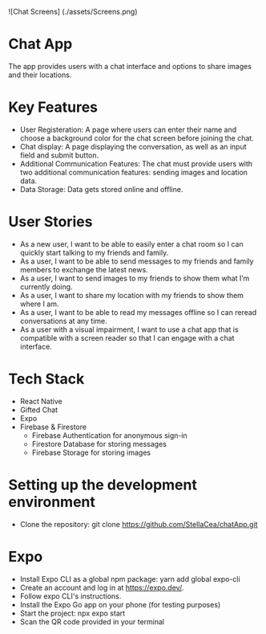 ![Chat Screens] (./assets/Screens.png)

# Chat App

The app provides users with a chat interface and options to share images and their locations.

# Key Features
- User Registeration: A page where users can enter their name and choose a background color for the chat screen before joining the chat. 
- Chat display: A page displaying the conversation, as well as an input field and submit button.
- Additional Communication Features: The chat must provide users with two additional communication features: sending images and location data.
- Data Storage: Data gets stored online and offline.

# User Stories
- As a new user, I want to be able to easily enter a chat room so I can quickly start talking to my friends and family.
- As a user, I want to be able to send messages to my friends and family members to exchange the latest news.
- As a user, I want to send images to my friends to show them what I’m currently doing.
- As a user, I want to share my location with my friends to show them where I am.
- As a user, I want to be able to read my messages offline so I can reread conversations at any time.
- As a user with a visual impairment, I want to use a chat app that is compatible with a screen reader so that I can engage with a chat interface.

# Tech Stack
- React Native
- Gifted Chat
- Expo
- Firebase & Firestore
    - Firebase Authentication for anonymous sign-in
    - Firestore Database for storing messages
    - Firebase Storage for storing images

# Setting up the development environment
- Clone the repository: git clone https://github.com/StellaCea/chatApp.git

# Expo
- Install Expo CLI as a global npm package: yarn add global expo-cli
- Create an account and log in at https://expo.dev/.
- Follow expo CLI's instructions.
- Install the Expo Go app on your phone (for testing purposes)
- Start the project: npx expo start
- Scan the QR code provided in your terminal